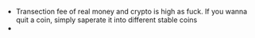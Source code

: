 - Transection fee of real money and crypto is  high as fuck. If you wanna quit a coin, simply saperate it into different stable coins
- 